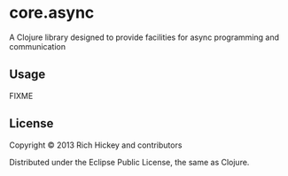 # core.async

A Clojure library designed to provide facilities for async programming and communication

## Usage

FIXME

## License

Copyright © 2013 Rich Hickey and contributors

Distributed under the Eclipse Public License, the same as Clojure.
